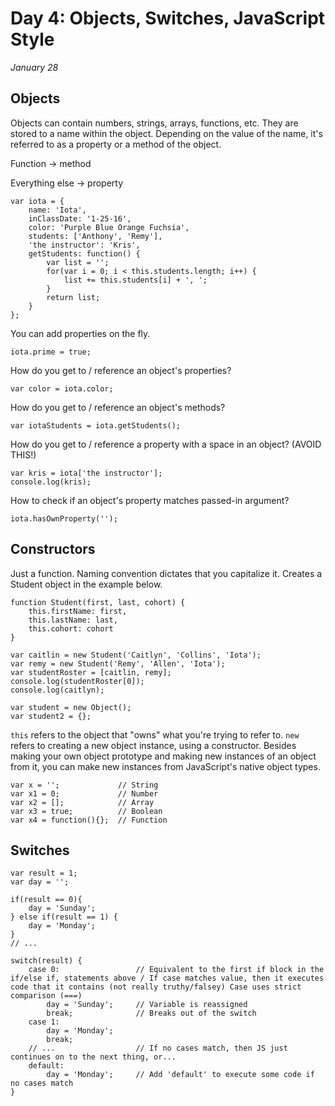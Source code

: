 # Day 4: Objects, Switches, JavaScript Style
_January 28_

## Objects

Objects can contain numbers, strings, arrays, functions, etc. They are stored to a name within the object. Depending on the value of the name, it's referred to as a property or a method of the object.

Function -> method

Everything else -> property

```
var iota = {
	name: 'Iota',
	inClassDate: '1-25-16',
	color: 'Purple Blue Orange Fuchsia',
	students: ['Anthony', 'Remy'],
	'the instructor': 'Kris',
	getStudents: function() {
		var list = '';
		for(var i = 0; i < this.students.length; i++) {
			list += this.students[i] + ', ';
		}
		return list;
	}
};
```
You can add properties on the fly.
```
iota.prime = true;
```
How do you get to / reference an object's properties?

```
var color = iota.color;
```

How do you get to / reference an object's methods?
```
var iotaStudents = iota.getStudents();
```

How do you get to / reference a property with a space in an object? (AVOID THIS!)
```
var kris = iota['the instructor'];
console.log(kris);
```

How to check if an object's property matches passed-in argument?
```
iota.hasOwnProperty('');
```

## Constructors

Just a function. Naming convention dictates that you capitalize it. Creates a Student object in the example below.

```
function Student(first, last, cohort) {
	this.firstName: first,
	this.lastName: last,
	this.cohort: cohort
}

var caitlin = new Student('Caitlyn', 'Collins', 'Iota');
var remy = new Student('Remy', 'Allen', 'Iota');
var studentRoster = [caitlin, remy];
console.log(studentRoster[0]);
console.log(caitlyn);

var student = new Object();
var student2 = {};
```

`this` refers to the object that "owns" what you're trying to refer to. `new` refers to creating a new object instance, using a constructor. Besides making your own object prototype and making new instances of an object from it, you can make new instances from JavaScript's native object types.

```
var x = '';				// String
var x1 = 0; 			// Number
var x2 = [];			// Array
var x3 = true;			// Boolean
var x4 = function(){};	// Function
```
## Switches
```
var result = 1;
var day = '';

if(result == 0){
	day = 'Sunday';
} else if(result == 1) {
	day = 'Monday';
}
// ...

switch(result) {
	case 0:					// Equivalent to the first if block in the if/else if, statements above / If case matches value, then it executes code that it contains (not really truthy/falsey) Case uses strict comparison (===)
		day = 'Sunday';		// Variable is reassigned
		break;				// Breaks out of the switch
	case 1:
		day = 'Monday';
		break;
	// ...					// If no cases match, then JS just continues on to the next thing, or...
	default:
		day = 'Monday';		// Add 'default' to execute some code if no cases match
}
```